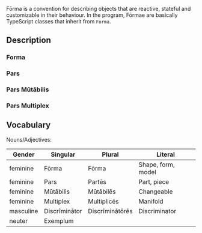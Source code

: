 Fōrma is a convention for describing objects that are reactive, stateful and customizable in their behaviour. In the program, Fōrmae are basically TypeScript classes that inherit from `Forma`.

## Description

### Forma

### Pars

### Pars Mūtābilis

### Pars Multiplex

## Vocabulary

Nouns/Adjectives:

| Gender | Singular | Plural | Literal |
| - | - | - | - |
| feminine | Fōrma | Fōrma | Shape, form, model |
| feminine | Pars | Partēs | Part, piece |
| feminine | Mūtābilis | Mūtābilēs | Changeable |
| feminine | Multiplex | Multiplicēs | Manifold |
| masculine | Discrīminātor | Discrīminātōrēs | Discriminator |
| neuter | Exemplum |
